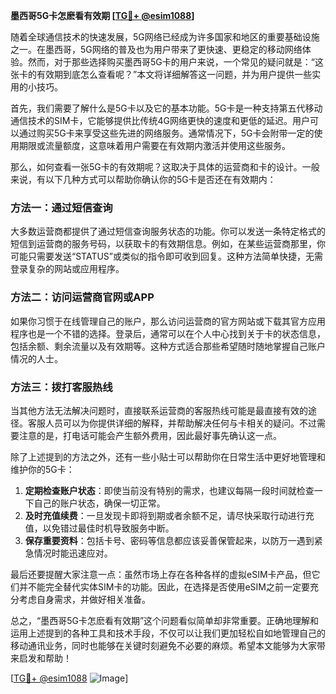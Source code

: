 **墨西哥5G卡怎麽看有效期 [[TG💪+ @esim1088](https://t.me/s/esim1088)]**

随着全球通信技术的快速发展，5G网络已经成为许多国家和地区的重要基础设施之一。在墨西哥，5G网络的普及也为用户带来了更快速、更稳定的移动网络体验。然而，对于那些选择购买墨西哥5G卡的用户来说，一个常见的疑问就是：“这张卡的有效期到底怎么查看呢？”本文将详细解答这一问题，并为用户提供一些实用的小技巧。

首先，我们需要了解什么是5G卡以及它的基本功能。5G卡是一种支持第五代移动通信技术的SIM卡，它能够提供比传统4G网络更快的速度和更低的延迟。用户可以通过购买5G卡来享受这些先进的网络服务。通常情况下，5G卡会附带一定的使用期限或流量额度，这意味着用户需要在有效期内激活并使用这些服务。

那么，如何查看一张5G卡的有效期呢？这取决于具体的运营商和卡的设计。一般来说，有以下几种方式可以帮助你确认你的5G卡是否还在有效期内：

### 方法一：通过短信查询

大多数运营商都提供了通过短信查询服务状态的功能。你可以发送一条特定格式的短信到运营商的服务号码，以获取卡的有效期信息。例如，在某些运营商那里，你可能只需要发送“STATUS”或类似的指令即可收到回复。这种方法简单快捷，无需登录复杂的网站或应用程序。

### 方法二：访问运营商官网或APP

如果你习惯于在线管理自己的账户，那么访问运营商的官方网站或下载其官方应用程序也是一个不错的选择。登录后，通常可以在个人中心找到关于卡的状态信息，包括余额、剩余流量以及有效期等。这种方式适合那些希望随时随地掌握自己账户情况的人士。

### 方法三：拨打客服热线

当其他方法无法解决问题时，直接联系运营商的客服热线可能是最直接有效的途径。客服人员可以为你提供详细的解释，并帮助解决任何与卡相关的疑问。不过需要注意的是，打电话可能会产生额外费用，因此最好事先确认这一点。

除了上述提到的方法之外，还有一些小贴士可以帮助你在日常生活中更好地管理和维护你的5G卡：

1. **定期检查账户状态**：即使当前没有特别的需求，也建议每隔一段时间就检查一下自己的账户状态，确保一切正常。
2. **及时充值续费**：一旦发现卡即将到期或者余额不足，请尽快采取行动进行充值，以免错过最佳时机导致服务中断。
3. **保存重要资料**：包括卡号、密码等信息都应该妥善保管起来，以防万一遇到紧急情况时能迅速应对。

最后还要提醒大家注意一点：虽然市场上存在各种各样的虚拟eSIM卡产品，但它们并不能完全替代实体SIM卡的功能。因此，在选择是否使用eSIM之前一定要充分考虑自身需求，并做好相关准备。

总之，“墨西哥5G卡怎麽看有效期”这个问题看似简单却非常重要。正确地理解和运用上述提到的各种工具和技术手段，不仅可以让我们更加轻松自如地管理自己的移动通讯业务，同时也能够在关键时刻避免不必要的麻烦。希望本文能够为大家带来启发和帮助！

[[TG💪+ @esim1088](https://t.me/s/esim1088) ![Image](https://i.postimg.cc/4NQfJmqS/Snipaste-2025-05-13-00-14-12.png)]